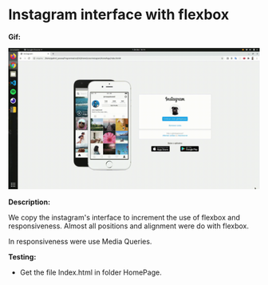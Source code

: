 # Instagram interface with flexbox



**Gif:**

![Gif da Página](./assets/AnimacaoProjeto.gif?w=1024)



**Description:**

We copy the instagram's interface to increment the use of flexbox and responsiveness. Almost all positions and alignment were do with flexbox.

In responsiveness were use Media Queries.



**Testing:**

* Get the file Index.html in folder HomePage.



